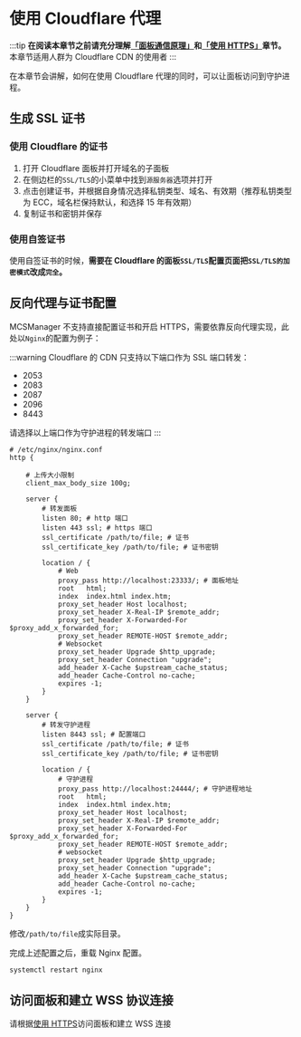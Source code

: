# 使用 Cloudflare 代理

:::tip
**在阅读本章节之前请充分理解[「面板通信原理」](/zh_cn/mcsm_network)和[「使用 HTTPS」](/zh_cn/proxy_https)章节。**
本章节适用人群为 Cloudflare CDN 的使用者
:::

在本章节会讲解，如何在使用 Cloudflare 代理的同时，可以让面板访问到守护进程。

## 生成 SSL 证书

### 使用 Cloudflare 的证书

1. 打开 Cloudflare 面板并打开域名的子面板
2. 在侧边栏的`SSL/TLS`的小菜单中找到`源服务器`选项并打开
3. 点击创建证书，并根据自身情况选择私钥类型、域名、有效期（推荐私钥类型为 ECC，域名栏保持默认，和选择 15 年有效期）
4. 复制证书和密钥并保存

### 使用自签证书

使用自签证书的时候，**需要在 Cloudflare 的面板`SSL/TLS`配置页面把`SSL/TLS的加密模式`改成`完全`。**

## 反向代理与证书配置

MCSManager 不支持直接配置证书和开启 HTTPS，需要依靠反向代理实现，此处以`Nginx`的配置为例子：

:::warning
Cloudflare 的 CDN 只支持以下端口作为 SSL 端口转发：

- 2053
- 2083
- 2087
- 2096
- 8443

请选择以上端口作为守护进程的转发端口
:::

```nginx
# /etc/nginx/nginx.conf
http {

    # 上传大小限制
    client_max_body_size 100g;

    server {
        # 转发面板
        listen 80; # http 端口
        listen 443 ssl; # https 端口
        ssl_certificate /path/to/file; # 证书
        ssl_certificate_key /path/to/file; # 证书密钥

        location / {
            # Web
            proxy_pass http://localhost:23333/; # 面板地址
            root   html;
            index  index.html index.htm;
            proxy_set_header Host localhost;
            proxy_set_header X-Real-IP $remote_addr;
            proxy_set_header X-Forwarded-For $proxy_add_x_forwarded_for;
            proxy_set_header REMOTE-HOST $remote_addr;
            # Websocket
            proxy_set_header Upgrade $http_upgrade;
            proxy_set_header Connection "upgrade";
            add_header X-Cache $upstream_cache_status;
            add_header Cache-Control no-cache;
            expires -1;
        }
    }

    server {
        # 转发守护进程
        listen 8443 ssl; # 配置端口
        ssl_certificate /path/to/file; # 证书
        ssl_certificate_key /path/to/file; # 证书密钥

        location / {
            # 守护进程
            proxy_pass http://localhost:24444/; # 守护进程地址
            root   html;
            index  index.html index.htm;
            proxy_set_header Host localhost;
            proxy_set_header X-Real-IP $remote_addr;
            proxy_set_header X-Forwarded-For $proxy_add_x_forwarded_for;
            proxy_set_header REMOTE-HOST $remote_addr;
            # websocket
            proxy_set_header Upgrade $http_upgrade;
            proxy_set_header Connection "upgrade";
            add_header X-Cache $upstream_cache_status;
            add_header Cache-Control no-cache;
            expires -1;
        }
    }
}
```

修改`/path/to/file`成实际目录。

完成上述配置之后，重载 Nginx 配置。

```bash
systemctl restart nginx
```

## 访问面板和建立 WSS 协议连接

请根据[使用 HTTPS](/zh_cn/proxy_https)访问面板和建立 WSS 连接
